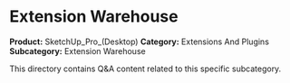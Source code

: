 # Extension Warehouse

**Product:** SketchUp_Pro_(Desktop)
**Category:** Extensions And Plugins
**Subcategory:** Extension Warehouse

This directory contains Q&A content related to this specific subcategory.
